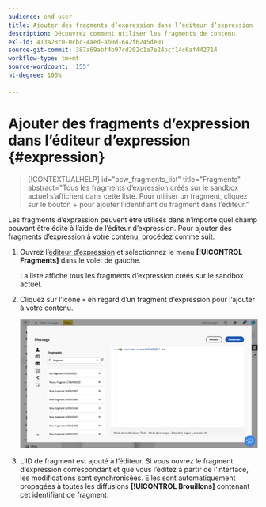 ```yaml
---
audience: end-user
title: Ajouter des fragments d’expression dans l’éditeur d’expression
description: Découvrez comment utiliser les fragments de contenu.
exl-id: 413a28c0-0cbc-4aed-ab0d-642f6245de01
source-git-commit: 387a69abf4b97cd202c1a7e24bcf14c6af442714
workflow-type: tm+mt
source-wordcount: '155'
ht-degree: 100%

---
```


# Ajouter des fragments d’expression dans l’éditeur d’expression {#expression}

>[!CONTEXTUALHELP]
>id="acw_fragments_list"
>title="Fragments"
>abstract="Tous les fragments d’expression créés sur le sandbox actuel s’affichent dans cette liste. Pour utiliser un fragment, cliquez sur le bouton + pour ajouter l’identifiant du fragment dans l’éditeur."

<!-- pas vu dans l'UI-->

Les fragments d’expression peuvent être utilisés dans n’importe quel champ pouvant être édité à l’aide de l’éditeur d’expression. Pour ajouter des fragments d’expression à votre contenu, procédez comme suit.

1. Ouvrez l’[éditeur d’expression](../personalization/gs-personalization.md) et sélectionnez le menu **[!UICONTROL Fragments]** dans le volet de gauche.

   La liste affiche tous les fragments d’expression créés sur le sandbox actuel.

1. Cliquez sur l’icône `+` en regard d’un fragment d’expression pour l’ajouter à votre contenu.

   ![](assets/fragment-add-expression.png)

1. L’ID de fragment est ajouté à l’éditeur. Si vous ouvrez le fragment d’expression correspondant et que vous l’éditez à partir de l’interface, les modifications sont synchronisées. Elles sont automatiquement propagées à toutes les diffusions **[!UICONTROL Brouillons]** contenant cet identifiant de fragment.
